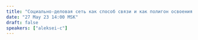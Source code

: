```yaml
---
title: "Социально-деловая сеть как способ связи и как полигон освоения управленческих навыков"
date: "27 May 23 14:00 MSK"
draft: false
speakers: ["aleksei-c"]
---
```

